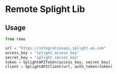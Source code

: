 # Remote Splight Lib

## Usage

```python
from remo

url = "https://integrationapi.splight-ae.com"
access_key = "splight_access_key"
secret_key = "splight_secret_key"
token = SplightAPIToken(access_key, secret_key)
client = SplightAPIClient(url, auth_token=token)
```
